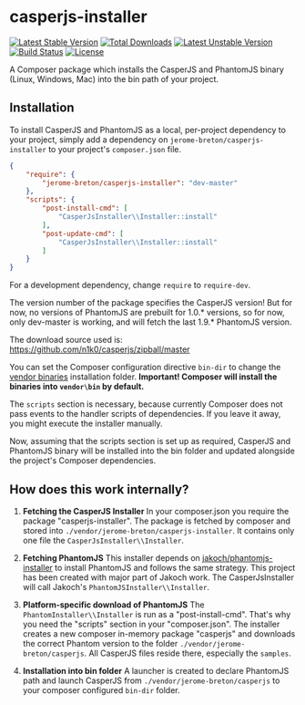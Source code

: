 casperjs-installer 
==================

[![Latest Stable Version](https://poser.pugx.org/jerome-breton/casperjs-installer/v/stable)](https://packagist.org/packages/jerome-breton/casperjs-installer) [![Total Downloads](https://poser.pugx.org/jerome-breton/casperjs-installer/downloads)](https://packagist.org/packages/jerome-breton/casperjs-installer) [![Latest Unstable Version](https://poser.pugx.org/jerome-breton/casperjs-installer/v/unstable)](https://packagist.org/packages/jerome-breton/casperjs-installer) [![Build Status](https://travis-ci.org/jerome-breton/casperjs-installer.svg?branch=master)](https://travis-ci.org/jerome-breton/casperjs-installer) [![License](https://poser.pugx.org/jerome-breton/casperjs-installer/license)](https://packagist.org/packages/jerome-breton/casperjs-installer)

A Composer package which installs the CasperJS and PhantomJS binary (Linux, Windows, Mac) into the bin path of your 
project.

## Installation

To install CasperJS and PhantomJS as a local, per-project dependency to your project, simply add a dependency on 
`jerome-breton/casperjs-installer` to your project's `composer.json` file.


```json
{
    "require": {
        "jerome-breton/casperjs-installer": "dev-master"
    },
    "scripts": {
        "post-install-cmd": [
            "CasperJsInstaller\\Installer::install"
        ],
        "post-update-cmd": [
            "CasperJsInstaller\\Installer::install"
        ]
    }
}
```

For a development dependency, change `require` to `require-dev`.

The version number of the package specifies the CasperJS version! But for now, no versions of PhantomJS are prebuilt
for 1.0.* versions, so for now, only dev-master is working, and will fetch the last 1.9.* PhantomJS version.

The download source used is: https://github.com/n1k0/casperjs/zipball/master

You can set the Composer configuration directive `bin-dir` to change the 
[vendor binaries](https://getcomposer.org/doc/articles/vendor-binaries.md#can-vendor-binaries-be-installed-somewhere-other-than-vendor-bin-) 
installation folder. **Important! Composer will install the binaries into `vendor\bin` by default.**

The `scripts` section is necessary, because currently Composer does not pass events to the handler scripts of 
dependencies. If you leave it away, you might execute the installer manually.

Now, assuming that the scripts section is set up as required, CasperJS and PhantomJS binary
will be installed into the bin folder and updated alongside the project's Composer dependencies.

## How does this work internally?

1. **Fetching the CasperJS Installer**
In your composer.json you require the package "casperjs-installer".
The package is fetched by composer and stored into `./vendor/jerome-breton/casperjs-installer`.
It contains only one file the `CasperJsInstaller\\Installer`.

2. **Fetching PhantomJS**
This installer depends on [jakoch/phantomjs-installer](https://github.com/jakoch/phantomjs-installer) to install 
PhantomJS and follows the same strategy. This project has been created with major part of Jakoch work. The 
CasperJsInstaller will call Jakoch's `PhantomJSInstaller\\Installer`.

2. **Platform-specific download of PhantomJS**
The `PhantomInstaller\\Installer` is run as a "post-install-cmd". That's why you need the "scripts" section in your 
"composer.json". The installer creates a new composer in-memory package "casperjs" and downloads the correct Phantom 
version to the folder `./vendor/jerome-breton/casperjs`. All CasperJS files reside there, especially the `samples`.

3. **Installation into bin folder**
A launcher is created to declare PhantomJS path and launch CasperJS from `./vendor/jerome-breton/casperjs` to your 
composer configured `bin-dir` folder.
